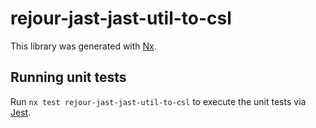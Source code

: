 # rejour-jast-jast-util-to-csl

This library was generated with [Nx](https://nx.dev).

## Running unit tests

Run `nx test rejour-jast-jast-util-to-csl` to execute the unit tests via [Jest](https://jestjs.io).
